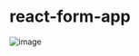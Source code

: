 # react-form-app

![image](https://github.com/samira1992/react-form-app/assets/49342424/f9e5270a-0699-4a87-b1a8-af3ab4f3e7df)
